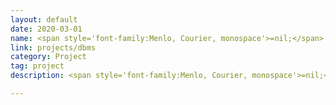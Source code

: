 ```yaml
---
layout: default
date: 2020-03-01
name: <span style='font-family:Menlo, Courier, monospace'>=nil;</span> Database Management System
link: projects/dbms
category: Project 
tag: project
description: <span style='font-family:Menlo, Courier, monospace'>=nil;</span> Database Management System intends to be the first DBMS suporting authenticated transaction log databases along with complex local storage consistency conditions definition and imperative execution.

---
```


